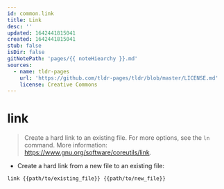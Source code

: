 ```yaml
---
id: common.link
title: Link
desc: ''
updated: 1642441815041
created: 1642441815041
stub: false
isDir: false
gitNotePath: 'pages/{{ noteHiearchy }}.md'
sources:
  - name: tldr-pages
    url: 'https://github.com/tldr-pages/tldr/blob/master/LICENSE.md'
    license: Creative Commons
---
```

# link

> Create a hard link to an existing file.
> For more options, see the `ln` command.
> More information: <https://www.gnu.org/software/coreutils/link>.

- Create a hard link from a new file to an existing file:

`link {{path/to/existing_file}} {{path/to/new_file}}`


